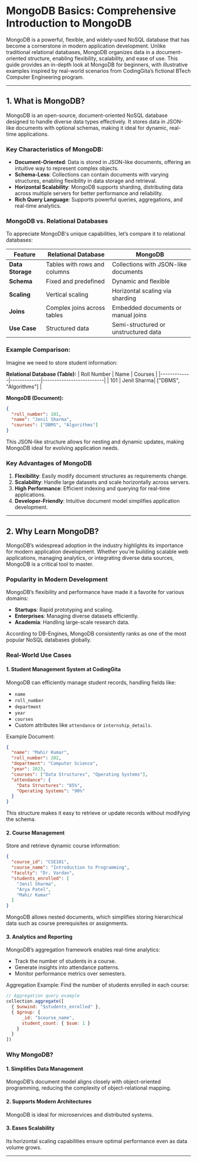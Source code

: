# MongoDB Basics: Comprehensive Introduction to MongoDB

MongoDB is a powerful, flexible, and widely-used NoSQL database that has become a cornerstone in modern application development. Unlike traditional relational databases, MongoDB organizes data in a document-oriented structure, enabling flexibility, scalability, and ease of use. This guide provides an in-depth look at MongoDB for beginners, with illustrative examples inspired by real-world scenarios from CodingGita’s fictional BTech Computer Engineering program.

---

## **1. What is MongoDB?**
MongoDB is an open-source, document-oriented NoSQL database designed to handle diverse data types effectively. It stores data in JSON-like documents with optional schemas, making it ideal for dynamic, real-time applications.

### Key Characteristics of MongoDB:
- **Document-Oriented**: Data is stored in JSON-like documents, offering an intuitive way to represent complex objects.
- **Schema-Less**: Collections can contain documents with varying structures, enabling flexibility in data storage and retrieval.
- **Horizontal Scalability**: MongoDB supports sharding, distributing data across multiple servers for better performance and reliability.
- **Rich Query Language**: Supports powerful queries, aggregations, and real-time analytics.

### MongoDB vs. Relational Databases
To appreciate MongoDB's unique capabilities, let’s compare it to relational databases:

| Feature                     | Relational Database            | MongoDB                              |
|-----------------------------|---------------------------------|---------------------------------------|
| **Data Storage**            | Tables with rows and columns   | Collections with JSON-like documents |
| **Schema**                  | Fixed and predefined           | Dynamic and flexible                 |
| **Scaling**                 | Vertical scaling               | Horizontal scaling via sharding      |
| **Joins**                   | Complex joins across tables    | Embedded documents or manual joins   |
| **Use Case**                | Structured data                | Semi-structured or unstructured data |

### Example Comparison:
Imagine we need to store student information:

**Relational Database (Table):**
| Roll Number | Name        | Courses                  |
|-------------|-------------|--------------------------|
| 101         | Jenil Sharma| ["DBMS", "Algorithms"] |

**MongoDB (Document):**
```json
{
  "roll_number": 101,
  "name": "Jenil Sharma",
  "courses": ["DBMS", "Algorithms"]
}
```
This JSON-like structure allows for nesting and dynamic updates, making MongoDB ideal for evolving application needs.

### Key Advantages of MongoDB
1. **Flexibility**: Easily modify document structures as requirements change.
2. **Scalability**: Handle large datasets and scale horizontally across servers.
3. **High Performance**: Efficient indexing and querying for real-time applications.
4. **Developer-Friendly**: Intuitive document model simplifies application development.

---

## **2. Why Learn MongoDB?**

MongoDB’s widespread adoption in the industry highlights its importance for modern application development. Whether you're building scalable web applications, managing analytics, or integrating diverse data sources, MongoDB is a critical tool to master.

### Popularity in Modern Development
MongoDB’s flexibility and performance have made it a favorite for various domains:
- **Startups**: Rapid prototyping and scaling.
- **Enterprises**: Managing diverse datasets efficiently.
- **Academia**: Handling large-scale research data.

According to DB-Engines, MongoDB consistently ranks as one of the most popular NoSQL databases globally.

### Real-World Use Cases
#### 1. **Student Management System at CodingGita**
MongoDB can efficiently manage student records, handling fields like:
- `name`
- `roll_number`
- `department`
- `year`
- `courses`
- Custom attributes like `attendance` or `internship_details`.

Example Document:
```json
{
  "name": "Mahir Kumar",
  "roll_number": 202,
  "department": "Computer Science",
  "year": 2023,
  "courses": ["Data Structures", "Operating Systems"],
  "attendance": {
    "Data Structures": "85%",
    "Operating Systems": "90%"
  }
}
```
This structure makes it easy to retrieve or update records without modifying the schema.

#### 2. **Course Management**
Store and retrieve dynamic course information:
```json
{
  "course_id": "CSE101",
  "course_name": "Introduction to Programming",
  "faculty": "Dr. Vardan",
  "students_enrolled": [
    "Jenil Sharma",
    "Arya Patel",
    "Mahir Kumar"
  ]
}
```
MongoDB allows nested documents, which simplifies storing hierarchical data such as course prerequisites or assignments.

#### 3. **Analytics and Reporting**
MongoDB’s aggregation framework enables real-time analytics:
- Track the number of students in a course.
- Generate insights into attendance patterns.
- Monitor performance metrics over semesters.

Aggregation Example:
Find the number of students enrolled in each course:
```javascript
// Aggregation query example
collection.aggregate([
  { $unwind: "$students_enrolled" },
  { $group: {
      _id: "$course_name",
      student_count: { $sum: 1 }
    }
  }
])
```

### Why MongoDB?
#### 1. **Simplifies Data Management**
MongoDB’s document model aligns closely with object-oriented programming, reducing the complexity of object-relational mapping.
#### 2. **Supports Modern Architectures**
MongoDB is ideal for microservices and distributed systems.
#### 3. **Eases Scalability**
Its horizontal scaling capabilities ensure optimal performance even as data volume grows.

---